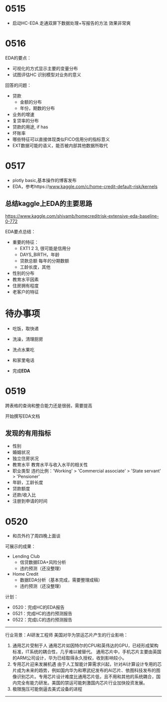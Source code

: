 
# 0515

- 启动HC-EDA
走通双屏下数据处理+写报告的方法
效果非常爽

# 0516 

EDA的要点：

- 可视化的方式显示主要的变量分布
- 试图评估HC 识别模型对业务的意义

回答的问题：

- 贷款
    - 金额的分布
    - 年份，期数的分布
- 业务的增速
- 复贷率的分布
- 贷款的用途, if has 
- 坏账率
- 哪些特征可以直接体现类似FICO信用分的指标意义
- EXT数据可能的语义，能否被内部其他数据所取代

# 0517

- plotly basic,基本操作的博客发布
- EDA，参考https://www.kaggle.com/c/home-credit-default-risk/kernels 
 
## 总结kaggle上EDA的主要思路


https://www.kaggle.com/shivamb/homecreditrisk-extensive-eda-baseline-0-772


EDA要点总结：

- 重要的特征：
    - EXT1 2 3, 很可能是信用分
    - DAYS_BIRTH，年龄
    - 贷款总额 每年的分期数额
    - 工龄长度，其他
- 性别的分布
- 教育水平因素
- 住房拥有程度
- 老客户的特征

# 待办事项

- 吃饭，取快递
- 洗澡，清理厨房
- 洗点水果吃
- 和家里电话

- 完成**EDA**


# 0519

跨表格的查询和整合能力还是很弱，需要提高

开始撰写EDA文档


## 发现的有用指标

- 性别
- 婚姻状况
- 独立住房状况
- 教育水平
教育水平与收入水平的相关性
- 职业类型
违约比例：'Working' > 'Commercial associate' > 'State servant' > 'Pensioner'
- 年龄，工龄长度
- 贷款额度
- 还款/收入比
- 注册到申请的时间

# 0520

- 和员外约了周四晚上面谈

可展示的成果：

- Lending Club
    - 信贷数据EDA+风险分析
    - 违约预测（还没整理）
- Home Credit
    - 数据EDA分析（基本完成，需要整理成稿）
    - 违约预测（还没整理）

计划：

- 0520：完成HC的EDA报告
- 0521：完成HC的违约预测报告
- 0522：完成LC的违约预测报告

----- 

行业背景：AI研发工程师
美国对华为禁运芯片产生的行业影响：

1. 通用芯片受制于人
通用芯片如因特尔的CPU和英伟达的GPU，已经形成架构标准，IT系统的耦合性，几乎难以被替代。
通用芯片中，手机芯片主要由英国的ARM公司设计，华为已经取得永久授权，收到影响较小。
2. 专用芯片迎来发展机遇
由于人工智能计算需求兴起，针对AI计算设计专用的芯片成为未来的趋势，例如国内华为和寒武纪发布的AI芯片、依图科技发布的图像识别芯片。专用芯片设计难度比通用芯片低，且不用和其他的系统耦合，国内完全有能力研发。美国的禁运可能刺激国内芯片行业加快投资发展。
3. 极限施压可能倒逼去美式设备的进程

------ 







